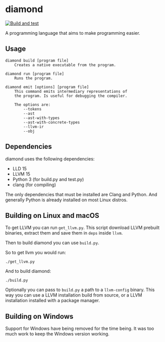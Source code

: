 # diamond

[![Build and test](https://github.com/diamond-lang/diamond/actions/workflows/build-and-test.yaml/badge.svg)](https://github.com/diamond-lang/diamond/actions/workflows/build-and-test.yaml)

A programming language that aims to make programming easier.

## Usage
```
diamond build [program file]
    Creates a native executable from the program.

diamond run [program file]
    Runs the program.

diamond emit [options] [program file]
    This command emits intermediary representations of
    the program. Is useful for debugging the compiler.

    The options are:
        --tokens
        --ast
        --ast-with-types
        --ast-with-concrete-types
        --llvm-ir
        --obj
```

## Dependencies

diamond uses the following dependencies:
- LLD 15
- LLVM 15
- Python 3 (for build.py and test.py)
- clang (for compiling)

The only dependencies that must be installed are Clang and Python. And generally Python is already installed on most Linux distros.

## Building on Linux and macOS

To get LLVM you can run `get_llvm.py`. This script download LLVM prebuilt binaries, extract them and save them in `deps` inside `llvm`.

Then to build diamond you can use `build.py`.

So to get llvm you would run:
```
./get_llvm.py
```

And to build diamond:
```
./build.py
```

Optionally you can pass to `build.py` a path to a `llvm-config` binary. This way you
can use a LLVM installation build from source, or a LLVM installation installed with
a package manager.

## Building on Windows

Support for Windows have being removed for the time being. It was too much work to keep the Windows version working.
